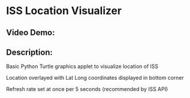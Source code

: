 # ISS Location Visualizer
## Video Demo:  <URL HERE>
## Description:

Basic Python Turtle graphics applet to visualize location of ISS

Location overlayed with Lat Long coordinates displayed in bottom corner

Refresh rate set at once per 5 seconds (recommended by ISS API)
